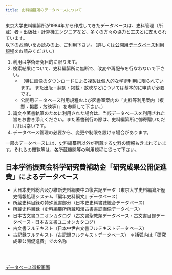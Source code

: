 ```yaml
---
title: 史料編纂所のデータベースについて
---
```


東京大学史料編纂所が1984年から作成してきたデータベースは、史料管理（所蔵）者・出版社・計算機エンジニアなど、多くの方々の協力と工夫とに支えられています。  
以下のお願いをお読みの上、ご利用下さい。（詳しくは[公開用データベース利用規程](https://www.hi.u-tokyo.ac.jp/faq/kitei/)をお読みください。）

1. 利用は学術研究目的に限ります。
1. 検索結果について、史料編纂所に無断で、改変や再配布を行なわないで下さい。
    * （特に画像のダウンロードによる複製は個人的な学術利用に限られています。 また出版・翻刻・掲載・放映などについては基本的に申請が必要です。
    * 公開用データベース利用規程および図書室案内の「史料等利用案内（複製・掲載・放映等）」を参照して下さい。）
1. 論文や著書執筆のために利用された場合は、当該データベースを利用された旨をお書き添えください。また著書刊行の際は、史料編纂所に御寄贈いただければ幸いです。
1. データベース管理の必要から、変更や制限を設ける場合があります。

一部のデータベースには、史料編纂所以外が所蔵する史料の情報も含まれています。それらの閲覧等は、各所蔵機関等の利用規程に従って下さい。

<h2 class="h03">日本学術振興会科学研究費補助金「研究成果公開促進費」によるデータベース</h2>

* 大日本史料総合及び維新史料綱要中の復古記データ（東京大学史料編纂所歴史情報処理システム『編年史料綱文』データベース）
* 所蔵史料目録の特殊蒐書部分（日本史史料書誌統合データベース）
* 所蔵史料目録（史料編纂所所蔵和漢古書書誌画像データベース）
* 日本古文書ユニオンカタログ（古文書聖教類データベース・古文書目録データベース・日本古文書ユニオンカタログ）
* 古文書フルテキスト（日本中世古文書フルテキストデータベース）
* 古記録フルテキスト（古記録フルテキストデータベース）
＊括弧内は「研究成果公開促進費」での名称

<br/><br/>

<a class="btn01 v5" href="https://wwwap.hi.u-tokyo.ac.jp/ships">データベース選択画面</a>